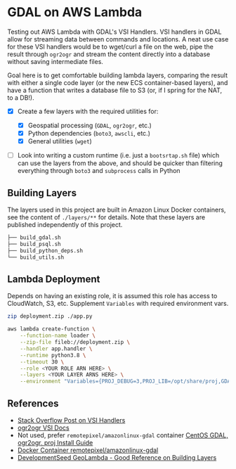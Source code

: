 # GDAL on AWS Lambda

Testing out AWS Lambda with GDAL's VSI Handlers. VSI handlers in GDAL allow for streaming data between commands and locations. A neat use case for these VSI handlers would be to wget/curl a file on the web, pipe the result through `ogr2ogr` and stream the content directly into a database without saving intermediate files.

Goal here is to get comfortable building lambda layers, comparing the result with either a single code layer (or the new ECS container-based layers), and have a function that writes a database file to S3 (or, if I spring for the NAT, to a DB!).

- [x] Create a few layers with the required utilities for:

  - [x] Geospatial processing (`GDAL`, `ogr2ogr`, etc.)
  - [x] Python dependencies (`boto3`, `awscli`, etc.)
  - [x] General utilities (`wget`)

- [ ] Look into writing a custom runtime (i.e. just a `bootsrtap.sh` file) which can use the layers from the above, and should  be quicker than filtering everything through `boto3` and `subprocess` calls in Python

## Building Layers

The layers used in this project are built in Amazon Linux Docker containers, see the content of `./layers/**` for details. Note that these layers are published independently of this project.

```bash
├── build_gdal.sh
├── build_psql.sh
├── build_python_deps.sh
└── build_utils.sh
```

## Lambda Deployment

Depends on having an existing role, it is assumed this role has access to CloudWatch, S3, etc. Supplement `Variables` with required environment vars.

```bash
zip deployment.zip ./app.py

aws lambda create-function \
    --function-name loader \
    --zip-file fileb://deployment.zip \
    --handler app.handler \
    --runtime python3.8 \
    --timeout 30 \
    --role <YOUR ROLE ARN HERE> \
    --layers <YOUR LAYER ARNS HERE> \
    --environment "Variables={PROJ_DEBUG=3,PROJ_LIB=/opt/share/proj,GDAL_DATA=/opt/share/gdal}"
```

## References

- [Stack Overflow Post on VSI Handlers](https://gis.stackexchange.com/questions/122082/piping-data-to-ogr2ogr)
- [ogr2ogr VSI Docs](https://gdal.org/user/virtual_file_systems.html)
- Not used, prefer `remotepixel/amazonlinux-gdal` container [CentOS GDAL, ogr2ogr, proj Install Guide](9https://gist.github.com/abelcallejo/e75eb93d73db6f163b076d0232fc7d7e) 
- [Docker Container remotepixel/amazonlinux-gdal](https://hub.docker.com/r/remotepixel/amazonlinux-gdal)
- [DevelopmentSeed GeoLambda - Good Reference on Building Layers](https://github.com/developmentseed/geolambda/blob/master/bin/package.sh)


